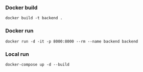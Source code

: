 ### Docker build

```
docker build -t backend .
```

### Docker run
```
docker run -d -it -p 8000:8000 --rm --name backend backend
```

### Local run
```
docker-compose up -d --build
```